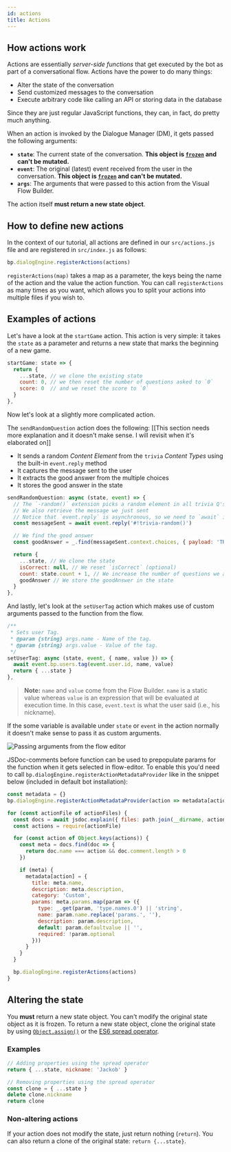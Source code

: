 ```yaml
---
id: actions
title: Actions
---
```


## How actions work

Actions are essentially _server-side functions_ that get executed by the bot as part of a conversational flow. Actions have the power to do many things:

* Alter the state of the conversation
* Send customized messages to the conversation
* Execute arbitrary code like calling an API or storing data in the database

Since they are just regular JavaScript functions, they can, in fact, do pretty much anything.

When an action is invoked by the Dialogue Manager (DM), it gets passed the following arguments:

* **`state`**: The current state of the conversation. **This object is [`frozen`](https://developer.mozilla.org/en-US/docs/Web/JavaScript/Reference/Global_Objects/Object/freeze) and can't be mutated.**
* **`event`**: The original (latest) event received from the user in the conversation. **This object is [`frozen`](https://developer.mozilla.org/en-US/docs/Web/JavaScript/Reference/Global_Objects/Object/freeze) and can't be mutated.**
* **`args`**: The arguments that were passed to this action from the Visual Flow Builder.

The action itself **must return a new state object**.

## How to define new actions

In the context of our tutorial, all actions are defined in our `src/actions.js` file and are registered in `src/index.js` as follows:

```js
bp.dialogEngine.registerActions(actions)
```

`registerActions(map)` takes a map as a parameter, the keys being the name of the action and the value the action function. You can call `registerActions` as many times as you want, which allows you to split your actions into multiple files if you wish to.

## Examples of actions

Let's have a look at the `startGame` action. This action is very simple: it takes the `state` as a parameter and returns a new state that marks the beginning of a new game.

```js
startGame: state => {
  return {
    ...state, // we clone the existing state
    count: 0, // we then reset the number of questions asked to `0`
    score: 0  // and we reset the score to `0`
  }
},
```

Now let's look at a slightly more complicated action.

The `sendRandomQuestion` action does the following: [[This section needs more explanation and it doesn't make sense. I will revisit when it's elaborated on]]

* It sends a random _Content Element_ from the `trivia` _Content Types_ using the built-in `event.reply` method
* It captures the message sent to the user
* It extracts the good answer from the multiple choices
* It stores the good answer in the state

```js
sendRandomQuestion: async (state, event) => {
  // The `-random()` extension picks a random element in all trivia Q's
  // We also retrieve the message we just sent
  // Notice that `event.reply` is asynchronous, so we need to `await` it
  const messageSent = await event.reply('#!trivia-random()')

  // We find the good answer
  const goodAnswer = _.find(messageSent.context.choices, { payload: 'TRIVIA_GOOD' })

  return {
    ...state, // We clone the state
    isCorrect: null, // We reset `isCorrect` (optional)
    count: state.count + 1, // We increase the number of questions we asked so far
    goodAnswer // We store the goodAnswer in the state
  }
},
```

And lastly, let's look at the `setUserTag` action which makes use of custom arguments passed to the function from the flow.

```js
/**
 * Sets user Tag.
 * @param {string} args.name - Name of the tag.
 * @param {string} args.value - Value of the tag.
 */
setUserTag: async (state, event, { name, value }) => {
  await event.bp.users.tag(event.user.id, name, value)
  return { ...state }
},
```

> **Note:** `name` and `value` come from the Flow Builder. `name` is a static value whereas `value` is an expression that will be evaluated at execution time. In this case, `event.text` is what the user said (i.e., his nickname).

If the some variable is available under `state` or `event` in the action normally it doesn't make sense to pass it as custom arguments.

![Passing arguments from the flow editor][setusertagargs]

JSDoc-comments before function can be used to prepopulate params for the function when it gets selected in flow-editor.
To enable this you'd need to call `bp.dialogEngine.registerActionMetadataProvider` like in the snippet below (included in default bot installation):

```js
const metadata = {}
bp.dialogEngine.registerActionMetadataProvider(action => metadata[action])

for (const actionFile of actionFiles) {
  const docs = await jsdoc.explain({ files: path.join(__dirname, actionFile) })
  const actions = require(actionFile)

  for (const action of Object.keys(actions)) {
    const meta = docs.find(doc => {
      return doc.name === action && doc.comment.length > 0
    })

    if (meta) {
      metadata[action] = {
        title: meta.name,
        description: meta.description,
        category: 'Custom',
        params: meta.params.map(param => ({
          type: _.get(param, 'type.names.0') || 'string',
          name: param.name.replace('params.', ''),
          description: param.description,
          default: param.defaultvalue || '',
          required: !param.optional
        }))
      }
    }
  }

  bp.dialogEngine.registerActions(actions)
}
```

## Altering the state

You **must** return a new state object. You can't modify the original state object as it is frozen. To return a new state object, clone the original state by using [`Object.assign()`](https://developer.mozilla.org/en-US/docs/Web/JavaScript/Reference/Global_Objects/Object/assign) or the [ES6 spread operator](https://developer.mozilla.org/en-US/docs/Web/JavaScript/Reference/Operators/Spread_syntax).

### Examples

```js
// Adding properties using the spread operator
return { ...state, nickname: 'Jackob' }

// Removing properties using the spread operator
const clone = { ...state }
delete clone.nickname
return clone
```

### Non-altering actions

If your action does not modify the state, just return nothing (`return`). You can also return a clone of the original state: `return {...state}`.

[setusertagargs]: {{site.baseurl}}/images/setUserTagArgs.jpg
